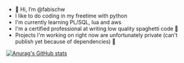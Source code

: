 - 👋 Hi, I’m @fabischw
- I like to do coding in my freetime with python
- I'm currently learning PL/SQL, lua and aws
- I'm a certified professional at writing low quality spaghetti code 🤪
- Projects I'm working on right now are unfortunately private (can't publish yet because of dependencies) 🙁

[![Anurag's GitHub stats](https://github-readme-stats.vercel.app/api?username=fabischw)](https://github.com/anuraghazra/github-readme-stats)

<!---
fabischw/fabischw is a ✨ special ✨ repository because its `README.md` (this file) appears on your GitHub profile.
You can click the Preview link to take a look at your changes.
--->
